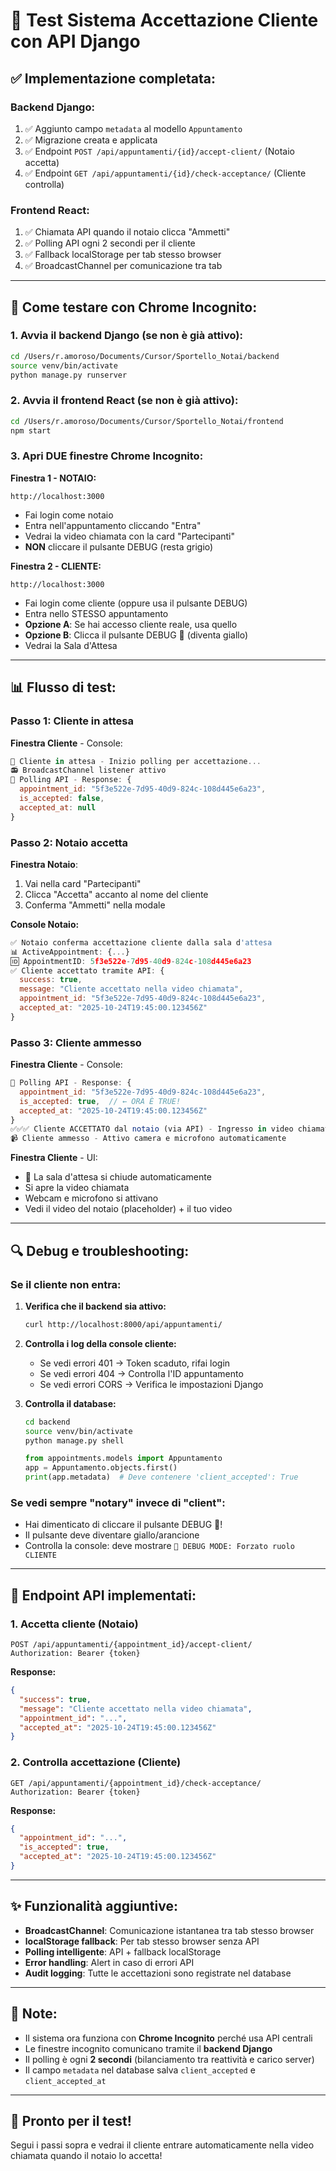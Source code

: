 # 🚀 Test Sistema Accettazione Cliente con API Django

## ✅ Implementazione completata:

### **Backend Django:**
1. ✅ Aggiunto campo `metadata` al modello `Appuntamento`
2. ✅ Migrazione creata e applicata
3. ✅ Endpoint `POST /api/appuntamenti/{id}/accept-client/` (Notaio accetta)
4. ✅ Endpoint `GET /api/appuntamenti/{id}/check-acceptance/` (Cliente controlla)

### **Frontend React:**
1. ✅ Chiamata API quando il notaio clicca "Ammetti"
2. ✅ Polling API ogni 2 secondi per il cliente
3. ✅ Fallback localStorage per tab stesso browser
4. ✅ BroadcastChannel per comunicazione tra tab

---

## 🧪 Come testare con Chrome Incognito:

### **1. Avvia il backend Django** (se non è già attivo):
```bash
cd /Users/r.amoroso/Documents/Cursor/Sportello_Notai/backend
source venv/bin/activate
python manage.py runserver
```

### **2. Avvia il frontend React** (se non è già attivo):
```bash
cd /Users/r.amoroso/Documents/Cursor/Sportello_Notai/frontend
npm start
```

### **3. Apri DUE finestre Chrome Incognito:**

**Finestra 1 - NOTAIO:**
```
http://localhost:3000
```
- Fai login come notaio
- Entra nell'appuntamento cliccando "Entra"
- Vedrai la video chiamata con la card "Partecipanti"
- **NON** cliccare il pulsante DEBUG (resta grigio)

**Finestra 2 - CLIENTE:**
```
http://localhost:3000
```
- Fai login come cliente (oppure usa il pulsante DEBUG)
- Entra nello STESSO appuntamento
- **Opzione A**: Se hai accesso cliente reale, usa quello
- **Opzione B**: Clicca il pulsante DEBUG 👥 (diventa giallo)
- Vedrai la Sala d'Attesa

---

## 📊 Flusso di test:

### **Passo 1: Cliente in attesa**
**Finestra Cliente** - Console:
```javascript
👤 Cliente in attesa - Inizio polling per accettazione...
📻 BroadcastChannel listener attivo
🔄 Polling API - Response: {
  appointment_id: "5f3e522e-7d95-40d9-824c-108d445e6a23",
  is_accepted: false,
  accepted_at: null
}
```

### **Passo 2: Notaio accetta**
**Finestra Notaio**:
1. Vai nella card "Partecipanti"
2. Clicca "Accetta" accanto al nome del cliente
3. Conferma "Ammetti" nella modale

**Console Notaio:**
```javascript
✅ Notaio conferma accettazione cliente dalla sala d'attesa
📊 ActiveAppointment: {...}
🆔 AppointmentID: 5f3e522e-7d95-40d9-824c-108d445e6a23
✅ Cliente accettato tramite API: {
  success: true,
  message: "Cliente accettato nella video chiamata",
  appointment_id: "5f3e522e-7d95-40d9-824c-108d445e6a23",
  accepted_at: "2025-10-24T19:45:00.123456Z"
}
```

### **Passo 3: Cliente ammesso**
**Finestra Cliente** - Console:
```javascript
🔄 Polling API - Response: {
  appointment_id: "5f3e522e-7d95-40d9-824c-108d445e6a23",
  is_accepted: true,  // ← ORA È TRUE!
  accepted_at: "2025-10-24T19:45:00.123456Z"
}
✅✅✅ Cliente ACCETTATO dal notaio (via API) - Ingresso in video chiamata!
📹 Cliente ammesso - Attivo camera e microfono automaticamente
```

**Finestra Cliente** - UI:
- 🎉 La sala d'attesa si chiude automaticamente
- Si apre la video chiamata
- Webcam e microfono si attivano
- Vedi il video del notaio (placeholder) + il tuo video

---

## 🔍 Debug e troubleshooting:

### **Se il cliente non entra:**

1. **Verifica che il backend sia attivo:**
   ```bash
   curl http://localhost:8000/api/appuntamenti/
   ```

2. **Controlla i log della console cliente:**
   - Se vedi errori 401 → Token scaduto, rifai login
   - Se vedi errori 404 → Controlla l'ID appuntamento
   - Se vedi errori CORS → Verifica le impostazioni Django

3. **Controlla il database:**
   ```bash
   cd backend
   source venv/bin/activate
   python manage.py shell
   ```
   ```python
   from appointments.models import Appuntamento
   app = Appuntamento.objects.first()
   print(app.metadata)  # Deve contenere 'client_accepted': True
   ```

### **Se vedi sempre "notary" invece di "client":**
- Hai dimenticato di cliccare il pulsante DEBUG 👥!
- Il pulsante deve diventare giallo/arancione
- Controlla la console: deve mostrare `🧪 DEBUG MODE: Forzato ruolo CLIENTE`

---

## 🎯 Endpoint API implementati:

### **1. Accetta cliente** (Notaio)
```http
POST /api/appuntamenti/{appointment_id}/accept-client/
Authorization: Bearer {token}
```

**Response:**
```json
{
  "success": true,
  "message": "Cliente accettato nella video chiamata",
  "appointment_id": "...",
  "accepted_at": "2025-10-24T19:45:00.123456Z"
}
```

### **2. Controlla accettazione** (Cliente)
```http
GET /api/appuntamenti/{appointment_id}/check-acceptance/
Authorization: Bearer {token}
```

**Response:**
```json
{
  "appointment_id": "...",
  "is_accepted": true,
  "accepted_at": "2025-10-24T19:45:00.123456Z"
}
```

---

## ✨ Funzionalità aggiuntive:

- **BroadcastChannel**: Comunicazione istantanea tra tab stesso browser
- **localStorage fallback**: Per tab stesso browser senza API
- **Polling intelligente**: API + fallback localStorage
- **Error handling**: Alert in caso di errori API
- **Audit logging**: Tutte le accettazioni sono registrate nel database

---

## 📝 Note:

- Il sistema ora funziona con **Chrome Incognito** perché usa API centrali
- Le finestre incognito comunicano tramite il **backend Django**
- Il polling è ogni **2 secondi** (bilanciamento tra reattività e carico server)
- Il campo `metadata` nel database salva `client_accepted` e `client_accepted_at`

---

## 🎉 Pronto per il test!

Segui i passi sopra e vedrai il cliente entrare automaticamente nella video chiamata quando il notaio lo accetta!


